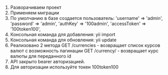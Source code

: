 1. Разворачиваем проект
2. Применяем миграции
3. По умолчанию в базе создается пользователь:
            'username' => 'admin',
            'password' => 'admin',
            'authKey' => '100admin',
            'accessToken' => '100token100',
4. Консольная команда для добавления:
 yii import
5. Консольная команда для обновления:
 yii update
4. Реализовано 2 метода 
GET /currencies - возвращает список курсов валют с возможность пагинации
GET /currency/<id> - возвращает курс валюты для переданного id
5. API закрыто bearer авторизацией.
6. Для авторизации используйте токен 100token100